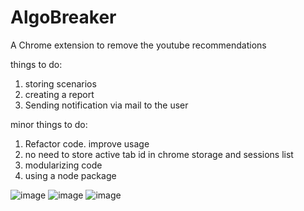 # AlgoBreaker
A Chrome extension to remove the youtube recommendations

things to do:
1. storing scenarios
2. creating a report
3. Sending notification via mail to the user

minor things to do:
1. Refactor code. improve usage
2. no need to store active tab id in chrome storage and sessions list
3. modularizing code
4. using a node package

![image](https://user-images.githubusercontent.com/80598054/178535385-078e5cfe-2874-4e34-9a60-b9c57dc85afa.png)
![image](https://user-images.githubusercontent.com/80598054/178535610-7bf03e98-e09f-42d1-99ea-d810e8255363.png)
![image](https://user-images.githubusercontent.com/80598054/178535747-aa29108c-31b7-486d-aedc-dd6133bbb1bb.png)

